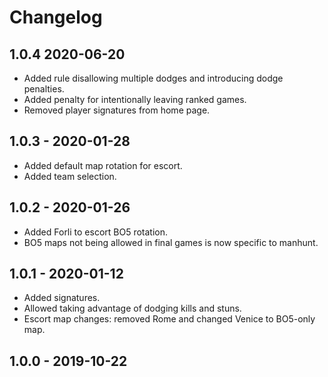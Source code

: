 # Changelog

## 1.0.4 2020-06-20

* Added rule disallowing multiple dodges and introducing dodge penalties.
* Added penalty for intentionally leaving ranked games.
* Removed player signatures from home page.

## 1.0.3 - 2020-01-28

* Added default map rotation for escort.
* Added team selection.

## 1.0.2 - 2020-01-26

* Added Forli to escort BO5 rotation.
* BO5 maps not being allowed in final games is now specific to manhunt.

## 1.0.1 - 2020-01-12

* Added signatures.
* Allowed taking advantage of dodging kills and stuns.
* Escort map changes: removed Rome and changed Venice to BO5-only map.

## 1.0.0 - 2019-10-22



